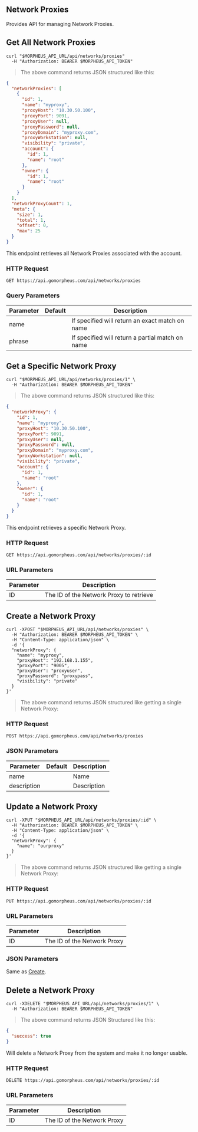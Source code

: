 ## Network Proxies

Provides API for managing Network Proxies.

## Get All Network Proxies

```shell
curl "$MORPHEUS_API_URL/api/networks/proxies"
  -H "Authorization: BEARER $MORPHEUS_API_TOKEN"
```

> The above command returns JSON structured like this:

```json
{
  "networkProxies": [
    {
      "id": 1,
      "name": "myproxy",
      "proxyHost": "10.30.50.100",
      "proxyPort": 9091,
      "proxyUser": null,
      "proxyPassword": null,
      "proxyDomain": "myproxy.com",
      "proxyWorkstation": null,
      "visibility": "private",
      "account": {
        "id": 1,
        "name": "root"
      },
      "owner": {
        "id": 1,
        "name": "root"
      }
    }
  ],
  "networkProxyCount": 1,
  "meta": {
    "size": 1,
    "total": 1,
    "offset": 0,
    "max": 25
  }
}
```

This endpoint retrieves all Network Proxies associated with the account.

### HTTP Request

`GET https://api.gomorpheus.com/api/networks/proxies`

### Query Parameters

Parameter | Default | Description
--------- | ------- | -----------
name |  | If specified will return an exact match on name
phrase |  | If specified will return a partial match on name

## Get a Specific Network Proxy


```shell
curl "$MORPHEUS_API_URL/api/networks/proxies/1" \
  -H "Authorization: BEARER $MORPHEUS_API_TOKEN"
```

> The above command returns JSON structured like this:

```json
{
  "networkProxy": {
    "id": 1,
    "name": "myproxy",
    "proxyHost": "10.30.50.100",
    "proxyPort": 9091,
    "proxyUser": null,
    "proxyPassword": null,
    "proxyDomain": "myproxy.com",
    "proxyWorkstation": null,
    "visibility": "private",
    "account": {
      "id": 1,
      "name": "root"
    },
    "owner": {
      "id": 1,
      "name": "root"
    }
  }
}
```

This endpoint retrieves a specific Network Proxy.


### HTTP Request

`GET https://api.gomorpheus.com/api/networks/proxies/:id`

### URL Parameters

Parameter | Description
--------- | -----------
ID | The ID of the Network Proxy to retrieve


## Create a Network Proxy

```shell
curl -XPOST "$MORPHEUS_API_URL/api/networks/proxies" \
  -H "Authorization: BEARER $MORPHEUS_API_TOKEN" \
  -H "Content-Type: application/json" \
  -d '{
  "networkProxy": {
    "name": "myproxy",
    "proxyHost": "192.168.1.155",
    "proxyPort": "9005",
    "proxyUser": "proxyuser",
    "proxyPassword": "proxypass",
    "visibility": "private"
  }
}'
```

> The above command returns JSON structured like getting a single Network Proxy: 

### HTTP Request

`POST https://api.gomorpheus.com/api/networks/proxies`

### JSON Parameters

Parameter | Default | Description
--------- | ------- | -----------
name      |  | Name
description      |  | Description

## Update a Network Proxy

```shell
curl -XPUT "$MORPHEUS_API_URL/api/networks/proxies/:id" \
  -H "Authorization: BEARER $MORPHEUS_API_TOKEN" \
  -H "Content-Type: application/json" \
  -d '{
  "networkProxy": {
    "name": "ourproxy"
  }
}'
```

> The above command returns JSON structured like getting a single Network Proxy: 

### HTTP Request

`PUT https://api.gomorpheus.com/api/networks/proxies/:id`

### URL Parameters

Parameter | Description
--------- | -----------
ID | The ID of the Network Proxy

### JSON Parameters

Same as [Create](#create-a-network-proxy).

## Delete a Network Proxy

```shell
curl -XDELETE "$MORPHEUS_API_URL/api/networks/proxies/1" \
  -H "Authorization: BEARER $MORPHEUS_API_TOKEN"
```

> The above command returns JSON Structured like this:

```json
{
  "success": true
}
```

Will delete a Network Proxy from the system and make it no longer usable.

### HTTP Request

`DELETE https://api.gomorpheus.com/api/networks/proxies/:id`

### URL Parameters

Parameter | Description
--------- | -----------
ID | The ID of the Network Proxy


